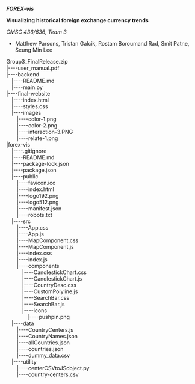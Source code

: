 ***FOREX-vis***

**Visualizing historical foreign exchange currency trends**

*CMSC 436/636, Team 3*
  - Matthew Parsons, Tristan Galcik, Rostam Boroumand Rad, Smit Patne, Seung Min Lee


Group3_FinalRelease.zip  
|----user_manual.pdf  
|----backend  
&emsp;|----README.md  
&emsp;|----main.py  
|----final-website  
&emsp;|----index.html  
&emsp;|----styles.css  
&emsp;|----images  
&emsp;&emsp;|----color-1.png  
&emsp;&emsp;|----color-2.png  
&emsp;&emsp;|----interaction-3.PNG  
&emsp;&emsp;|----relate-1.png  
|forex-vis  
&emsp;|----.gitignore  
&emsp;|----README.md  
&emsp;|----package-lock.json  
&emsp;|----package.json  
&emsp;|----public  
&emsp;&emsp;|----favicon.ico  
&emsp;&emsp;|----index.html  
&emsp;&emsp;|----logo192.png  
&emsp;&emsp;|----logo512.png  
&emsp;&emsp;|----manifest.json  
&emsp;&emsp;|----robots.txt  
&emsp;|----src  
&emsp;&emsp;|----App.css  
&emsp;&emsp;|----App.js  
&emsp;&emsp;|----MapComponent.css  
&emsp;&emsp;|----MapComponent.js  
&emsp;&emsp;|----index.css  
&emsp;&emsp;|----index.js  
&emsp;&emsp;|----components  
&emsp;&emsp;&emsp;|----CandlestickChart.css  
&emsp;&emsp;&emsp;|----CandlestickChart.js  
&emsp;&emsp;&emsp;|----CountryDesc.css  
&emsp;&emsp;&emsp;|----CustomPolyline.js  
&emsp;&emsp;&emsp;|----SearchBar.css  
&emsp;&emsp;&emsp;|----SearchBar.js  
&emsp;&emsp;&emsp;|----icons  
&emsp;&emsp;&emsp;&emsp;|----pushpin.png  
&emsp;|----data  
&emsp;&emsp;|----CountryCenters.js  
&emsp;&emsp;|----CountryNames.json  
&emsp;&emsp;|----allCountries.json  
&emsp;&emsp;|----countries.json  
&emsp;&emsp;|----dummy_data.csv  
&emsp;|----utility  
&emsp;&emsp;|----centerCSVtoJSobject.py  
&emsp;&emsp;|----country-centers.csv  
